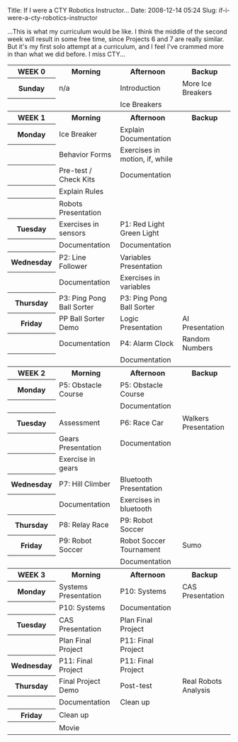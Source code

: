 Title: If I were a CTY Robotics Instructor...
Date: 2008-12-14 05:24
Slug: if-i-were-a-cty-robotics-instructor

...This is what my curriculum would be like. I think the middle of the
second week will result in some free time, since Projects 6 and 7 are
really similar. But it's my first solo attempt at a curriculum, and I
feel I've crammed more in than what we did before. I miss CTY...

<table>
<tr><th>WEEK 0</th>     <th>Morning</th>                    <th>Afternoon</th>                       <th>Backup</th></tr>
<tr><th>Sunday</th>     <td>n/a</td>                        <td>Introduction</td>                    <td>More Ice Breakers</td></tr>
<tr><th>&nbsp;</th>     <td>&nbsp;</td>                     <td>Ice Breakers</td>                    <td>&nbsp;</td></tr>
<tr><th>WEEK 1</th>     <th>Morning</th>                    <th>Afternoon</th>                       <th>Backup</th></tr>
<tr><th>Monday</th>     <td>Ice Breaker</td>                <td>Explain Documentation</td>           <td>&nbsp;</td></tr>
<tr><th>&nbsp;</th>     <td>Behavior Forms</td>             <td>Exercises in motion, if, while</td>  <td>&nbsp;</td></tr>
<tr><th>&nbsp;</th>     <td>Pre-test / Check Kits</td>      <td>Documentation</td>                   <td>&nbsp;</td></tr>
<tr><th>&nbsp;</th>     <td>Explain Rules</td>              <td>&nbsp;</td>                          <td>&nbsp;</td></tr>
<tr><th>&nbsp;</th>     <td>Robots Presentation</td>        <td>&nbsp;</td>                          <td>&nbsp;</td></tr>
<tr><th>Tuesday</th>    <td>Exercises in sensors</td>       <td>P1: Red Light Green Light</td>       <td>&nbsp;</td></tr>
<tr><th>&nbsp;</th>     <td>Documentation</td>              <td>Documentation</td>                   <td>&nbsp;</td></tr>
<tr><th>Wednesday</th>  <td>P2: Line Follower</td>          <td>Variables Presentation</td>          <td>&nbsp;</td></tr>
<tr><th>&nbsp;</th>     <td>Documentation</td>              <td>Exercises in variables</td>          <td>&nbsp;</td></tr>
<tr><th>Thursday</th>   <td>P3: Ping Pong Ball Sorter</td>  <td>P3: Ping Pong Ball Sorter</td>       <td>&nbsp;</td></tr>
<tr><th>Friday</th>     <td>PP Ball Sorter Demo</td>        <td>Logic Presentation</td>              <td>AI Presentation</td></tr>
<tr><th>&nbsp;</th>     <td>Documentation</td>              <td>P4: Alarm Clock</td>                 <td>Random Numbers</td></tr>
<tr><th>&nbsp;</th>     <td>&nbsp;</td>                     <td>Documentation</td>                   <td>&nbsp;</td></tr>
<tr><th>WEEK 2</th>     <th>Morning</th>                    <th>Afternoon</th>                       <th>Backup</th></tr>
<tr><th>Monday</th>     <td>P5: Obstacle Course</td>        <td>P5: Obstacle Course</td>             <td>&nbsp;</td></tr>
<tr><th>&nbsp;</th>     <td>&nbsp;</td>                     <td>Documentation</td>                   <td>&nbsp;</td></tr>
<tr><th>Tuesday</th>    <td>Assessment</td>                 <td>P6: Race Car</td>                    <td>Walkers Presentation</td></tr>
<tr><th>&nbsp;</th>     <td>Gears Presentation</td>         <td>Documentation</td>                   <td>&nbsp;</td></tr>
<tr><th>&nbsp;</th>     <td>Exercise in gears</td>          <td>&nbsp;</td>                          <td>&nbsp;</td></tr>
<tr><th>Wednesday</th>  <td>P7: Hill Climber</td>           <td>Bluetooth Presentation</td>          <td>&nbsp;</td></tr>
<tr><th>&nbsp;</th>     <td>Documentation</td>              <td>Exercises in bluetooth</td>          <td>&nbsp;</td></tr>
<tr><th>Thursday</th>   <td>P8: Relay Race</td>             <td>P9: Robot Soccer</td>                <td>&nbsp;</td></tr>
<tr><th>Friday</th>     <td>P9: Robot Soccer</td>           <td>Robot Soccer Tournament</td>         <td>Sumo</td></tr>
<tr><th>&nbsp;</th>     <td>&nbsp;</td>                     <td>Documentation</td>                   <td>&nbsp;</td></tr>
<tr><th>WEEK 3</th>     <th>Morning</th>                    <th>Afternoon</th>                       <th>Backup</th></tr>
<tr><th>Monday</th>     <td>Systems Presentation</td>       <td>P10: Systems</td>                    <td>CAS Presentation</td></tr>
<tr><th>&nbsp;</th>     <td>P10: Systems</td>               <td>Documentation</td>                   <td>&nbsp;</td></tr>
<tr><th>Tuesday</th>    <td>CAS Presentation</td>           <td>Plan Final Project</td>              <td>&nbsp;</td></tr>
<tr><th>&nbsp;</th>     <td>Plan Final Project</td>         <td>P11: Final Project</td>              <td>&nbsp;</td></tr>
<tr><th>Wednesday</th>  <td>P11: Final Project</td>         <td>P11: Final Project</td>              <td>&nbsp;</td></tr>
<tr><th>Thursday</th>   <td>Final Project Demo</td>         <td>Post-test</td>                       <td>Real Robots Analysis</td></tr>
<tr><th>&nbsp;</th>     <td>Documentation</td>              <td>Clean up</td>                        <td>&nbsp;</td></tr>
<tr><th>Friday</th>     <td>Clean up</td>                   <td>&nbsp;</td>                          <td>&nbsp;</td></tr>
<tr><th>&nbsp;</th>     <td>Movie</td>                      <td>&nbsp;</td>                          <td>&nbsp;</td></tr>
</table>                                                                                             
